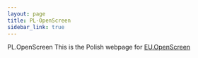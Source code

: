 ```yaml
---
layout: page
title: PL-OpenScreen
sidebar_link: true
---
```


PL.OpenScreen
This is the Polish webpage for [EU.OpenScreen](https://www.eu-openscreen.eu)
